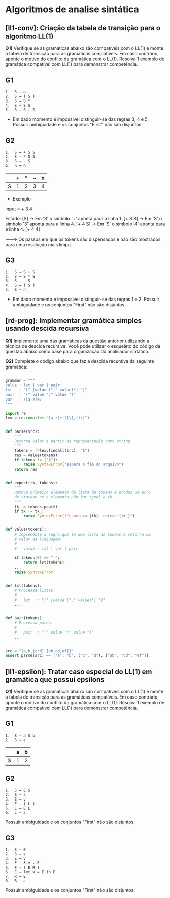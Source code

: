 Algoritmos de analise sintática
===============================

## [ll1-conv]: Criação da tabela de transição para o algoritmo LL(1)

**Q1)** Verifique se as gramáticas abaixo são compatíveis com o LL(1) e monte a tabela de transição para as gramáticas compatíveis. Em caso contrário, aponte o motivo do conflito da gramática com o LL(1). Resolva 1 exemplo de gramática compatível com LL(1) para demonstrar competência.

## G1
```
1.  S ⟶ a
2.  S ⟶ ( S )
3.  S ⟶ S *
4.  S ⟶ S S
5.  S ⟶ S | S
```
* Em dado momento é impossivel distinguir-se das regras 3, 4 e 5.
Possuir ambiguidade e os conjuntos "First" não são disjuntos.

## G2
```
1.  S ⟶ + S S
2.  S ⟶ * S S
3.  S ⟶ ~ S
4.  S ⟶ n
```


||+|*|~|n|
| :---: | :---: | :---: | :---: | :---: |
|S|1|2|3|4|

* Exemplo

input = + 3 4 

Estado:
[S]
-> Em 'S' o simbolo '+' aponta para a linha 1.
[+ S S]
-> Em 'S' o simbolo '3' aponta para a linha 4.
[+ 4 S]
-> Em 'S' o simbolo '4' aponta para a linha 4.
[+ 4 4]

---> Os passos em que os tokens são dispensados e não são mostrados para uma resolução mais limpa.




## G3
```
1.  S ⟶ S + S
2.  S ⟶ S * S
3.  S ⟶ - S
4.  S ⟶ ( S )
5.  S ⟶ n
```
* Em dado momento é impossivel distinguir-se das regras 1 e 2.
Possuir ambiguidade e os conjuntos "First" não são disjuntos.


## [rd-prog]: Implementar gramática simples usando descida recursiva

**Q1)** Implemente uma das gramáticas da questão anterior utilizando a técnica de descida recursiva. Você pode utilizar o esqueleto do código da questão abaixo como base para organização do analisador sintático.

**Q2)** Complete o código abaixo que faz a descida recursiva da seguinte gramática:

```python

grammar = """
value : lst | var | pair
lst   : "[" [value ("," value)*] "]"
pair  : "(" value ":" value ")"
var   : /[a-z]+/
"""

import re
lex = re.compile(r"[a-z]+|[[\],():]")


def parse(src):
    """
    Retorna valor a partir da representação como string.
    """
    tokens = [*lex.findall(src), "$"]
    res = value(tokens)
    if tokens != ["$"]:
        raise SyntaxError("espera o fim do arquivo")
    return res


def expect(tk, tokens):
    """
    Remove primeiro elemento da lista de tokens e produz um erro
    de sintaxe se o elemento não for igual a tk.
    """
    tk_ = tokens.pop(0)
    if tk != tk_:
        raise SyntaxError(f"esperava {tk}, obteve {tk_}")


def value(tokens):
    # Implemente a regra que lê uma lista de tokens e retorna um
    # valor da linguagem:
    #
    #   value : lst | var | pair 
    
    if tokens[0] == "[":
        return lst(tokens)
    ...
    raise SyntaxError


def lst(tokens):
    # Processa listas:
    #
    #   lst   : "[" [value ("," value)*] "]" 
    ...


def pair(tokens):
    # Processa pares:
    # 
    #   pair  : "(" value ":" value ")" 
    ...
    

src = "[a,b,(c:d),[ab,cd,ef]]"
assert parse(src) == ["a", "b", ("c", "d"), ["ab", "cd", "ef"]]
```


## [ll1-epsilon]: Tratar caso especial do LL(1) em gramática que possui epsilons

**Q1)** Verifique se as gramáticas abaixo são compatíveis com o LL(1) e monte a tabela de transição para as gramáticas compatíveis. Em caso contrário, aponte o motivo do conflito da gramática com o LL(1). Resolva 1 exemplo de gramática compatível com LL(1) para demonstrar competência.

## G1
```
1.  S ⟶ a S b
2.  S ⟶ ε
```

||a|b|
| :---: | :---: | :---: |
|S|1|2|

## G2
```
1.  S ⟶ E S
2.  S ⟶ ε
3.  E ⟶ v
4.  E ⟶ ( L )
5.  L ⟶ E L
6.  L ⟶ ε
```

Possuir ambiguidade e os conjuntos "First" não são disjuntos.


## G3
```
1.  S ⟶ E
2.  S ⟶ ε
3.  E ⟶ v
4.  E ⟶ λ v . E
5.  E ⟶ ( E R )
6.  E ⟶ let v = E in E
7.  R ⟶ E
8.  R ⟶ ε
```

Possuir ambiguidade e os conjuntos "First" não são disjuntos.
